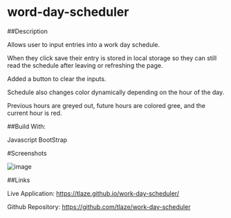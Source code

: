 # word-day-scheduler

##Description

Allows user to input entries into a work day schedule. 

When they click save their entry is stored in local storage so they can still read the schedule after leaving or refreshing the page.

Added a button to clear the inputs.

Schedule also changes color dynamically depending on the hour of the day.

Previous hours are greyed out, future hours are colored gree, and the current hour is red.


##Build With:

Javascript
BootStrap


#Screenshots


![image](https://user-images.githubusercontent.com/47471193/134700484-a8311db0-3912-401d-b8f5-7406762eb390.png)


##Links

Live Application: https://tlaze.github.io/work-day-scheduler/

Github Repository: https://github.com/tlaze/work-day-scheduler
